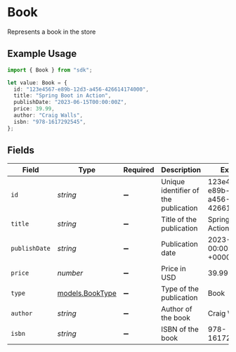 # Book

Represents a book in the store

## Example Usage

```typescript
import { Book } from "sdk";

let value: Book = {
  id: "123e4567-e89b-12d3-a456-426614174000",
  title: "Spring Boot in Action",
  publishDate: "2023-06-15T00:00:00Z",
  price: 39.99,
  author: "Craig Walls",
  isbn: "978-1617292545",
};
```

## Fields

| Field                                    | Type                                     | Required                                 | Description                              | Example                                  |
| ---------------------------------------- | ---------------------------------------- | ---------------------------------------- | ---------------------------------------- | ---------------------------------------- |
| `id`                                     | *string*                                 | :heavy_minus_sign:                       | Unique identifier of the publication     | 123e4567-e89b-12d3-a456-426614174000     |
| `title`                                  | *string*                                 | :heavy_minus_sign:                       | Title of the publication                 | Spring Boot in Action                    |
| `publishDate`                            | *string*                                 | :heavy_minus_sign:                       | Publication date                         | 2023-06-15 00:00:00 +0000 UTC            |
| `price`                                  | *number*                                 | :heavy_minus_sign:                       | Price in USD                             | 39.99                                    |
| `type`                                   | [models.BookType](../models/booktype.md) | :heavy_minus_sign:                       | Type of the publication                  | Book                                     |
| `author`                                 | *string*                                 | :heavy_minus_sign:                       | Author of the book                       | Craig Walls                              |
| `isbn`                                   | *string*                                 | :heavy_minus_sign:                       | ISBN of the book                         | 978-1617292545                           |